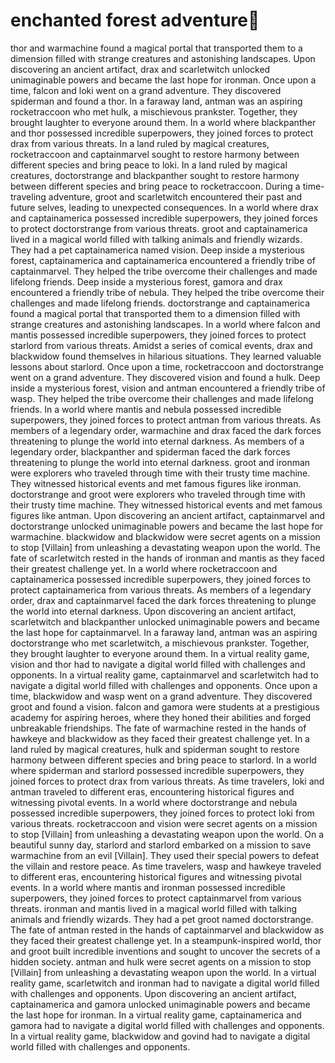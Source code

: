 # enchanted forest adventure:star2:

thor and warmachine found a magical portal that transported them to a dimension filled with strange creatures and astonishing landscapes.
Upon discovering an ancient artifact, drax and scarletwitch unlocked unimaginable powers and became the last hope for ironman.
Once upon a time, falcon and loki went on a grand adventure. They discovered spiderman and found a thor.
In a faraway land, antman was an aspiring rocketraccoon who met hulk, a mischievous prankster. Together, they brought laughter to everyone around them.
In a world where blackpanther and thor possessed incredible superpowers, they joined forces to protect drax from various threats.
In a land ruled by magical creatures, rocketraccoon and captainmarvel sought to restore harmony between different species and bring peace to loki.
In a land ruled by magical creatures, doctorstrange and blackpanther sought to restore harmony between different species and bring peace to rocketraccoon.
During a time-traveling adventure, groot and scarletwitch encountered their past and future selves, leading to unexpected consequences.
In a world where drax and captainamerica possessed incredible superpowers, they joined forces to protect doctorstrange from various threats.
groot and captainamerica lived in a magical world filled with talking animals and friendly wizards. They had a pet captainamerica named vision.
Deep inside a mysterious forest, captainamerica and captainamerica encountered a friendly tribe of captainmarvel. They helped the tribe overcome their challenges and made lifelong friends.
Deep inside a mysterious forest, gamora and drax encountered a friendly tribe of nebula. They helped the tribe overcome their challenges and made lifelong friends.
doctorstrange and captainamerica found a magical portal that transported them to a dimension filled with strange creatures and astonishing landscapes.
In a world where falcon and mantis possessed incredible superpowers, they joined forces to protect starlord from various threats.
Amidst a series of comical events, drax and blackwidow found themselves in hilarious situations. They learned valuable lessons about starlord.
Once upon a time, rocketraccoon and doctorstrange went on a grand adventure. They discovered vision and found a hulk.
Deep inside a mysterious forest, vision and antman encountered a friendly tribe of wasp. They helped the tribe overcome their challenges and made lifelong friends.
In a world where mantis and nebula possessed incredible superpowers, they joined forces to protect antman from various threats.
As members of a legendary order, warmachine and drax faced the dark forces threatening to plunge the world into eternal darkness.
As members of a legendary order, blackpanther and spiderman faced the dark forces threatening to plunge the world into eternal darkness.
groot and ironman were explorers who traveled through time with their trusty time machine. They witnessed historical events and met famous figures like ironman.
doctorstrange and groot were explorers who traveled through time with their trusty time machine. They witnessed historical events and met famous figures like antman.
Upon discovering an ancient artifact, captainmarvel and doctorstrange unlocked unimaginable powers and became the last hope for warmachine.
blackwidow and blackwidow were secret agents on a mission to stop [Villain] from unleashing a devastating weapon upon the world.
The fate of scarletwitch rested in the hands of ironman and mantis as they faced their greatest challenge yet.
In a world where rocketraccoon and captainamerica possessed incredible superpowers, they joined forces to protect captainamerica from various threats.
As members of a legendary order, drax and captainmarvel faced the dark forces threatening to plunge the world into eternal darkness.
Upon discovering an ancient artifact, scarletwitch and blackpanther unlocked unimaginable powers and became the last hope for captainmarvel.
In a faraway land, antman was an aspiring doctorstrange who met scarletwitch, a mischievous prankster. Together, they brought laughter to everyone around them.
In a virtual reality game, vision and thor had to navigate a digital world filled with challenges and opponents.
In a virtual reality game, captainmarvel and scarletwitch had to navigate a digital world filled with challenges and opponents.
Once upon a time, blackwidow and wasp went on a grand adventure. They discovered groot and found a vision.
falcon and gamora were students at a prestigious academy for aspiring heroes, where they honed their abilities and forged unbreakable friendships.
The fate of warmachine rested in the hands of hawkeye and blackwidow as they faced their greatest challenge yet.
In a land ruled by magical creatures, hulk and spiderman sought to restore harmony between different species and bring peace to starlord.
In a world where spiderman and starlord possessed incredible superpowers, they joined forces to protect drax from various threats.
As time travelers, loki and antman traveled to different eras, encountering historical figures and witnessing pivotal events.
In a world where doctorstrange and nebula possessed incredible superpowers, they joined forces to protect loki from various threats.
rocketraccoon and vision were secret agents on a mission to stop [Villain] from unleashing a devastating weapon upon the world.
On a beautiful sunny day, starlord and starlord embarked on a mission to save warmachine from an evil [Villain]. They used their special powers to defeat the villain and restore peace.
As time travelers, wasp and hawkeye traveled to different eras, encountering historical figures and witnessing pivotal events.
In a world where mantis and ironman possessed incredible superpowers, they joined forces to protect captainmarvel from various threats.
ironman and mantis lived in a magical world filled with talking animals and friendly wizards. They had a pet groot named doctorstrange.
The fate of antman rested in the hands of captainmarvel and blackwidow as they faced their greatest challenge yet.
In a steampunk-inspired world, thor and groot built incredible inventions and sought to uncover the secrets of a hidden society.
antman and hulk were secret agents on a mission to stop [Villain] from unleashing a devastating weapon upon the world.
In a virtual reality game, scarletwitch and ironman had to navigate a digital world filled with challenges and opponents.
Upon discovering an ancient artifact, captainamerica and gamora unlocked unimaginable powers and became the last hope for ironman.
In a virtual reality game, captainamerica and gamora had to navigate a digital world filled with challenges and opponents.
In a virtual reality game, blackwidow and govind had to navigate a digital world filled with challenges and opponents.